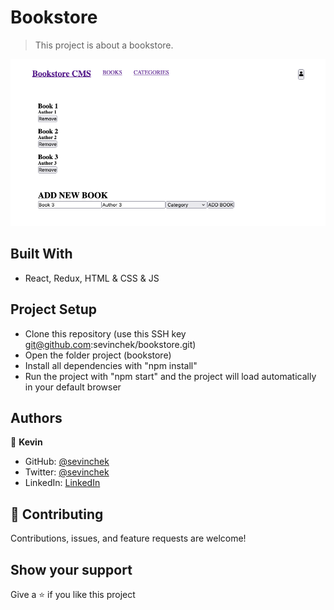 # Bookstore

> This project is about a bookstore.

![screenshot](./src/img/app-screenshot.png)

## Built With

- React, Redux, HTML & CSS & JS

## Project Setup

- Clone this repository (use this SSH key git@github.com:sevinchek/bookstore.git)
- Open the folder project (bookstore)
- Install all dependencies with "npm install"
- Run the project with "npm start" and the project will load automatically in your default browser

## Authors

👤 **Kevin**

- GitHub: [@sevinchek](https://github.com/sevinchek)
- Twitter: [@sevinchek](https://twitter.com/sevinchek)
- LinkedIn: [LinkedIn](https://linkedin.com/in/sevinchek)

## 🤝 Contributing

Contributions, issues, and feature requests are welcome!

## Show your support

Give a ⭐️ if you like this project
